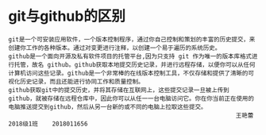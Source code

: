 #                                                       git与github的区别
    git是一个可安装应用软件，一个版本控制程序，通过你自己控制和策划的丰富的历史提交，来创建你工作的各种版本。通过对变更进行注释，以创建一个易于遍历的系统历史。
    github是一个面向开源及私有软件项目的托管平台,因为只支持 git 作为唯一的版本库格式进行托管，故名 github。github获取本地提交历史记录，并进行远程存储，以便你可以从任何计算机访问这些记录。github是一个非常棒的在线版本控制工具，不仅存储和提供了清晰的可视化历史记录，而且还能进行协同工作和质量控制。
    github获取git中的提交历史，并将其存储在互联网上，这些提交记录一旦被上传到 github，就被存储在远程仓库中，因此你可以从任一一台电脑访问它。你在你当前正在使用的电脑推送提交到github，然后从另一台新的或不同的电脑上拉取这些提交。
                                                                    王艳蕾    2018级1班    2018011656
